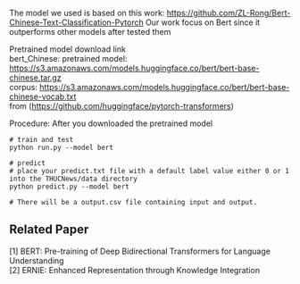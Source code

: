 The model we used is based on this work: https://github.com/ZL-Rong/Bert-Chinese-Text-Classification-Pytorch
Our work focus on Bert since it outperforms other models after tested them

Pretrained model download link  
bert_Chinese: pretrained model: https://s3.amazonaws.com/models.huggingface.co/bert/bert-base-chinese.tar.gz  
              corpus: https://s3.amazonaws.com/models.huggingface.co/bert/bert-base-chinese-vocab.txt  
from (https://github.com/huggingface/pytorch-transformers)   

Procedure:
After you downloaded the pretrained model
```
# train and test
python run.py --model bert

# predict
# place your predict.txt file with a default label value either 0 or 1 into the THUCNews/data directory
python predict.py --model bert

# There will be a output.csv file containing input and output. 
```

## Related Paper
[1] BERT: Pre-training of Deep Bidirectional Transformers for Language Understanding  
[2] ERNIE: Enhanced Representation through Knowledge Integration  
